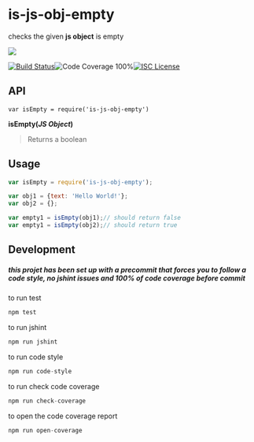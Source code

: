 # is-js-obj-empty

checks the given **js object** is empty

<a href="https://nodei.co/npm/is-js-obj-empty/"><img src="https://nodei.co/npm/is-js-obj-empty.png?downloads=true"></a>

[![Build Status](https://img.shields.io/badge/build-passing-brightgreen.svg?style=flat-square)](https://travis-ci.org/joaquimserafim/is-js-obj-empty)![Code Coverage 100%](https://img.shields.io/badge/code%20coverage-100%25-green.svg?style=flat-square)[![ISC License](https://img.shields.io/badge/license-ISC-blue.svg?style=flat-square)](https://github.com/joaquimserafim/is-js-obj-empty/blob/master/LICENSE)

## API
`var isEmpty = require('is-js-obj-empty')`

**isEmpty(*JS Object*)**

> Returns a boolean

## Usage

```js
var isEmpty = require('is-js-obj-empty');

var obj1 = {text: 'Hello World!'};
var obj2 = {};

var empty1 = isEmpty(obj1);// should return false
var empty1 = isEmpty(obj2);// should return true
```


## Development

##### this projet has been set up with a precommit that forces you to follow a code style, no jshint issues and 100% of code coverage before commit


to run test
``` js
npm test
```

to run jshint
``` js
npm run jshint
```

to run code style
``` js
npm run code-style
```

to run check code coverage
``` js
npm run check-coverage
```

to open the code coverage report
``` js
npm run open-coverage
```
